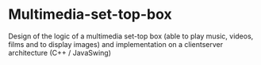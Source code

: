 # Multimedia-set-top-box
Design of the logic of a multimedia set-top box (able to play music, videos, films and to display images) and implementation on a clientserver architecture (C++ / JavaSwing)

